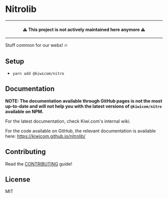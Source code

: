 # Nitrolib

<hr />
<h4 align="center">⚠️ This project is not actively maintained here anymore ⚠️</h4>
<hr />

Stuff common for our webs! :fire:

## Setup

* `yarn add @kiwicom/nitro`

## Documentation

**NOTE: The documentation available through GitHub pages is not the most up-to-date and will not help you with the latest versions of `@kiwicom/nitro` available on NPM.**

For the latest documentation, check Kiwi.com's internal wiki.

For the code available on GitHub, the relevant documentation is available here: https://kiwicom.github.io/nitrolib/

## Contributing

Read the [CONTRIBUTING](./CONTRIBUTING.md) guide!

## License

MIT
